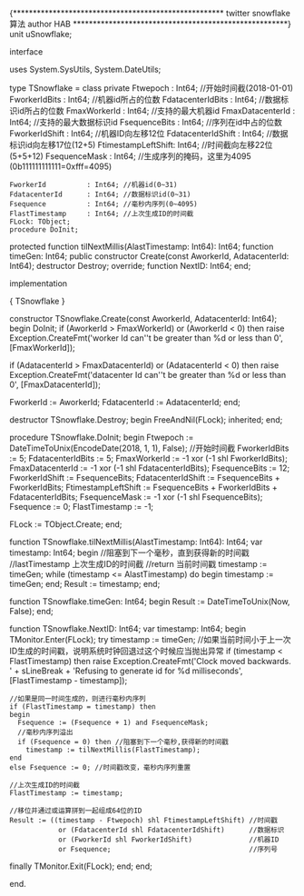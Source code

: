 {*****************************************************
twitter snowflake算法
author HAB
******************************************************}
unit uSnowflake;

interface

uses
  System.SysUtils,
  System.DateUtils;

type
  TSnowflake = class
  private
    Ftwepoch           : Int64; //开始时间截(2018-01-01)
    FworkerIdBits      : Int64; //机器id所占的位数
    FdatacenterIdBits  : Int64; //数据标识id所占的位数
    FmaxWorkerId       : Int64; //支持的最大机器id
    FmaxDatacenterId   : Int64; //支持的最大数据标识id
    FsequenceBits      : Int64; //序列在id中占的位数
    FworkerIdShift     : Int64; //机器ID向左移12位
    FdatacenterIdShift : Int64; //数据标识id向左移17位(12+5)
    FtimestampLeftShift: Int64; //时间截向左移22位(5+5+12)
    FsequenceMask      : Int64; //生成序列的掩码，这里为4095 (0b111111111111=0xfff=4095)

    FworkerId          : Int64; //机器id(0~31)
    FdatacenterId      : Int64; //数据标识id(0~31)
    Fsequence          : Int64; //毫秒内序列(0~4095)
    FlastTimestamp     : Int64; //上次生成ID的时间截
    FLock: TObject;
    procedure DoInit;
  protected
    function tilNextMillis(AlastTimestamp: Int64): Int64;
    function timeGen: Int64;
  public
    constructor Create(const AworkerId, AdatacenterId: Int64);
    destructor Destroy; override;
    function NextID: Int64;
  end;

implementation

{ TSnowflake }

constructor TSnowflake.Create(const AworkerId, AdatacenterId: Int64);
begin
  DoInit;
  if (AworkerId > FmaxWorkerId) or (AworkerId < 0) then
    raise Exception.CreateFmt('worker Id can''t be greater than %d or less than 0', [FmaxWorkerId]);

  if (AdatacenterId > FmaxDatacenterId) or (AdatacenterId < 0) then
    raise Exception.CreateFmt('datacenter Id can''t be greater than %d or less than 0', [FmaxDatacenterId]);

  FworkerId     := AworkerId;
  FdatacenterId := AdatacenterId;
end;

destructor TSnowflake.Destroy;
begin
  FreeAndNil(FLock);
  inherited;
end;

procedure TSnowflake.DoInit;
begin
  Ftwepoch            := DateTimeToUnix(EncodeDate(2018, 1, 1), False); //开始时间截
  FworkerIdBits       := 5;
  FdatacenterIdBits   := 5;
  FmaxWorkerId        := -1 xor (-1 shl FworkerIdBits);
  FmaxDatacenterId    := -1 xor (-1 shl FdatacenterIdBits);
  FsequenceBits       := 12;
  FworkerIdShift      := FsequenceBits;
  FdatacenterIdShift  := FsequenceBits + FworkerIdBits;
  FtimestampLeftShift := FsequenceBits + FworkerIdBits + FdatacenterIdBits;
  FsequenceMask       := -1 xor (-1 shl FsequenceBits);
  Fsequence           := 0;
  FlastTimestamp      := -1;

  FLock := TObject.Create;
end;

function TSnowflake.tilNextMillis(AlastTimestamp: Int64): Int64;
var
  timestamp: Int64;
begin
  //阻塞到下一个毫秒，直到获得新的时间戳
  //lastTimestamp 上次生成ID的时间截
  //return 当前时间戳
  timestamp := timeGen;
  while (timestamp <= AlastTimestamp) do
  begin
    timestamp := timeGen;
  end;
  Result := timestamp;
end;

function TSnowflake.timeGen: Int64;
begin
  Result := DateTimeToUnix(Now, False);
end;

function TSnowflake.NextID: Int64;
var
  timestamp: Int64;
begin
  TMonitor.Enter(FLock);
  try
    timestamp := timeGen;
    //如果当前时间小于上一次ID生成的时间戳，说明系统时钟回退过这个时候应当抛出异常
    if (timestamp < FlastTimestamp) then
    raise Exception.CreateFmt('Clock moved backwards. ' + sLineBreak +
                              'Refusing to generate id for %d milliseconds', [FlastTimestamp - timestamp]);

    //如果是同一时间生成的，则进行毫秒内序列
    if (FlastTimestamp = timestamp) then
    begin
      Fsequence := (Fsequence + 1) and FsequenceMask;
      //毫秒内序列溢出
      if (Fsequence = 0) then //阻塞到下一个毫秒,获得新的时间戳
        timestamp := tilNextMillis(FlastTimestamp);
    end
    else Fsequence := 0; //时间戳改变，毫秒内序列重置

    //上次生成ID的时间截
    FlastTimestamp := timestamp;

    //移位并通过或运算拼到一起组成64位的ID
    Result := ((timestamp - Ftwepoch) shl FtimestampLeftShift) //时间戳
                or (FdatacenterId shl FdatacenterIdShift)      //数据标识
                or (FworkerId shl FworkerIdShift)              //机器ID
                or Fsequence;                                  //序列号
  finally
    TMonitor.Exit(FLock);
  end;
end;

end.
